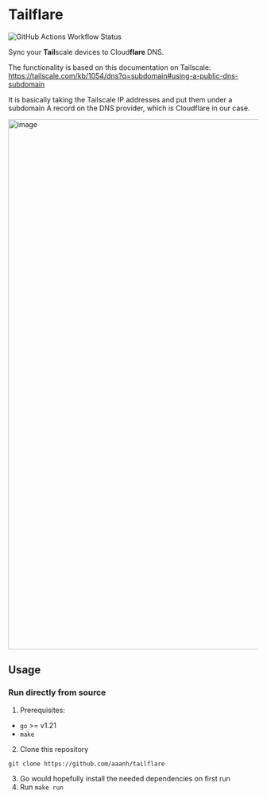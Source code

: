 # Tailflare

![GitHub Actions Workflow Status](https://img.shields.io/github/actions/workflow/status/aaanh/tailflare/ci.yaml)

Sync your **Tail**scale devices to Cloud**flare** DNS.

The functionality is based on this documentation on Tailscale: https://tailscale.com/kb/1054/dns?q=subdomain#using-a-public-dns-subdomain

It is basically taking the Tailscale IP addresses and put them under a subdomain A record on the DNS provider, which is Cloudflare in our case.

<img width="1068" alt="image" src="https://github.com/aaanh/tailflare/assets/37283437/a2eae411-3c65-4b4a-8c4d-05f8088c8981">

## Usage

### Run directly from source

1. Prerequisites:

- `go` >= v1.21
- `make`

2. Clone this repository

```
git clone https://github.com/aaanh/tailflare
```

3. Go would hopefully install the needed dependencies on first run
4. Run `make run`

